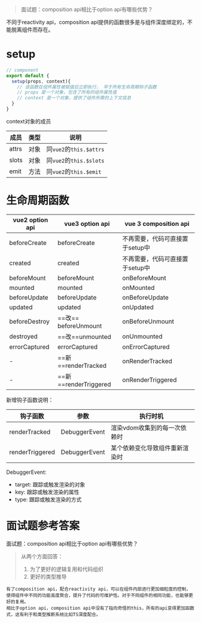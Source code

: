 > 面试题：composition api相比于option api有哪些优势？

不同于reactivity api，composition api提供的函数很多是与组件深度绑定的，不能脱离组件而存在。

# setup

```js
// component
export default {
  setup(props, context){
    // 该函数在组件属性被赋值后立即执行， 早于所有生命周期钩子函数
    // props 是一个对象，包含了所有的组件属性值
    // context 是一个对象，提供了组件所需的上下文信息
  }
}
```

context对象的成员

| 成员  | 类型 | 说明                    |
| ----- | ---- | ----------------------- |
| attrs | 对象 | 同`vue2`的`this.$attrs` |
| slots | 对象 | 同`vue2`的`this.$slots` |
| emit  | 方法 | 同`vue2`的`this.$emit`   |

# 生命周期函数

| vue2 option api | vue3 option api       | vue 3 composition api           |
| --------------- | --------------------- | ------------------------------- |
| beforeCreate    | beforeCreate          | 不再需要，代码可直接置于setup中 |
| created         | created               | 不再需要，代码可直接置于setup中 |
| beforeMount     | beforeMount           | onBeforeMount                   |
| mounted         | mounted               | onMounted                       |
| beforeUpdate    | beforeUpdate          | onBeforeUpdate                  |
| updated         | updated               | onUpdated                       |
| beforeDestroy   | ==改== beforeUnmount  | onBeforeUnmount                 |
| destroyed       | ==改==unmounted       | onUnmounted                     |
| errorCaptured   | errorCaptured         | onErrorCaptured                 |
| -               | ==新==renderTracked   | onRenderTracked                 |
| -               | ==新==renderTriggered | onRenderTriggered               |

新增钩子函数说明：

| 钩子函数        | 参数          | 执行时机                       |
| --------------- | ------------- | ------------------------------ |
| renderTracked   | DebuggerEvent | 渲染vdom收集到的每一次依赖时   |
| renderTriggered | DebuggerEvent | 某个依赖变化导致组件重新渲染时 |

DebuggerEvent:

- target: 跟踪或触发渲染的对象
- key: 跟踪或触发渲染的属性
- type: 跟踪或触发渲染的方式

# 面试题参考答案

面试题：composition api相比于option api有哪些优势？

> 从两个方面回答：
>
> 1. 为了更好的逻辑复用和代码组织
> 2. 更好的类型推导

```
有了composition api，配合reactivity api，可以在组件内部进行更加细粒度的控制，使得组件中不同的功能高度聚合，提升了代码的可维护性。对于不同组件的相同功能，也能够更好的复用。
相比于option api，composition api中没有了指向奇怪的this，所有的api变得更加函数式，这有利于和类型推断系统比如TS深度配合。
```

